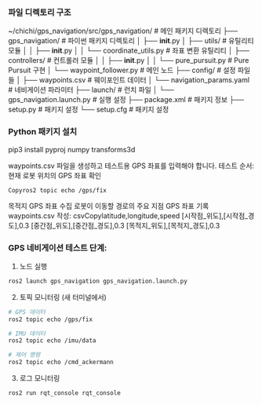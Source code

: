 ### 파일 디렉토리 구조
~/chichi/gps_navigation/src/gps_navigation/      # 메인 패키지 디렉토리
├── gps_navigation/                       # 파이썬 패키지 디렉토리
│   ├── __init__.py
│   ├── utils/                           # 유틸리티 모듈
│   │   ├── __init__.py
│   │   └── coordinate_utils.py          # 좌표 변환 유틸리티
│   ├── controllers/                     # 컨트롤러 모듈
│   │   ├── __init__.py
│   │   └── pure_pursuit.py             # Pure Pursuit 구현
│   └── waypoint_follower.py            # 메인 노드
├── config/                              # 설정 파일들
│   ├── waypoints.csv                    # 웨이포인트 데이터
│   └── navigation_params.yaml           # 네비게이션 파라미터
├── launch/                              # 런치 파일
│   └── gps_navigation.launch.py         # 실행 설정
├── package.xml                          # 패키지 정보
├── setup.py                             # 패키지 설정
└── setup.cfg                            # 패키지 설정

### Python 패키지 설치
pip3 install pyproj numpy transforms3d

waypoints.csv 파일을 생성하고 테스트용 GPS 좌표를 입력해야 합니다.
테스트 순서:
현재 로봇 위치의 GPS 좌표 확인
```
Copyros2 topic echo /gps/fix
```
목적지 GPS 좌표 수집
로봇이 이동할 경로의 주요 지점 GPS 좌표 기록
waypoints.csv 작성:
csvCopylatitude,longitude,speed
[시작점_위도],[시작점_경도],0.3
[중간점_위도],[중간점_경도],0.3
[목적지_위도],[목적지_경도],0.3

### GPS 네비게이션 테스트 단계:

1. 노드 실행
```bash
ros2 launch gps_navigation gps_navigation.launch.py
```

2. 토픽 모니터링 (새 터미널에서)
```bash
# GPS 데이터
ros2 topic echo /gps/fix

# IMU 데이터
ros2 topic echo /imu/data

# 제어 명령
ros2 topic echo /cmd_ackermann
```

3. 로그 모니터링
```bash
ros2 run rqt_console rqt_console
```
